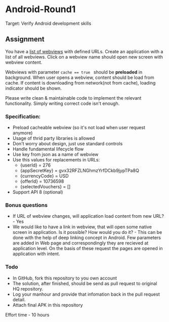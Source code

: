 # Android-Round1
Target: Verify Android development skills

## Assignment
You have a [list of webviews](http://appcontent.hotelquickly.com/en/1/android/index.json) with defined URLs. Create an application with a list of all webviews. Click on a webview name should open new screen with webview content.  

Webviews with parameter ```cache == true ``` should be **preloaded** in background. When user opens a webview, content should be load from cache. If content is downloading from network(not from cache), loading indicator should be shown.

Please write clean & maintainable code to implement the relevant functionality. Simply writing correct code isn't enough.

### Specification:
* Preload cacheable webview (so it's not load when user request anymore)
* Usage of thrid party libraries is allowed
* Don't worry about design, just use standard controls
* Handle fundamental lifecycle flow
* Use key from json as a name of webview
* Use this values for replacements in URLs:
	* {userId} = 276
	* {appSecretKey} = gvx32RFZLNGhmzYrfDCkb9jypTPa8Q
	* {currencyCode} = USD
	* {offerId} = 10736598
	* {selectedVouchers} = []
* Support API 8 (optional)

### Bonus questions
* If URL of webview changes, will application load content from new URL? - Yes
* We would like to have a link in webview, that will open some native screen in application. Is it possible? How would you do it? - This can be done with the help of deep linking concept in Android. Few parameters are added in Web page and correspondingly they are recieved at application level. On the basis of these request the pages are opened in application with intent.

### Todo
* In GitHub, fork this repository to you own account
* The solution, after finished, should be send as pull request to original HQ repository.
* Log your manhour and provide that infomation back in the pull request detail.
* Attach final APK in this repository

Effort time - 10 hours
